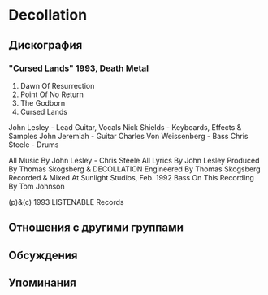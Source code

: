 # Decollation



## Дискография

### "Cursed Lands" 1993, Death Metal

1. Dawn Of Resurrection
2. Point Of No Return
3. The Godborn
4. Cursed Lands

 John Lesley - Lead Guitar, Vocals
 Nick Shields - Keyboards, Effects & Samples
 John Jeremiah - Guitar
 Charles Von Weissenberg - Bass
 Chris Steele - Drums

All Music By John Lesley - Chris Steele
All Lyrics By John Lesley
Produced By Thomas Skogsberg & DECOLLATION
Engineered By Thomas Skogsberg
Recorded & Mixed At Sunlight Studios, Feb. 1992
Bass On This Recording By Tom Johnson

(p)&(c) 1993 LISTENABLE Records



## Отношения с другими группами


## Обсуждения


## Упоминания


